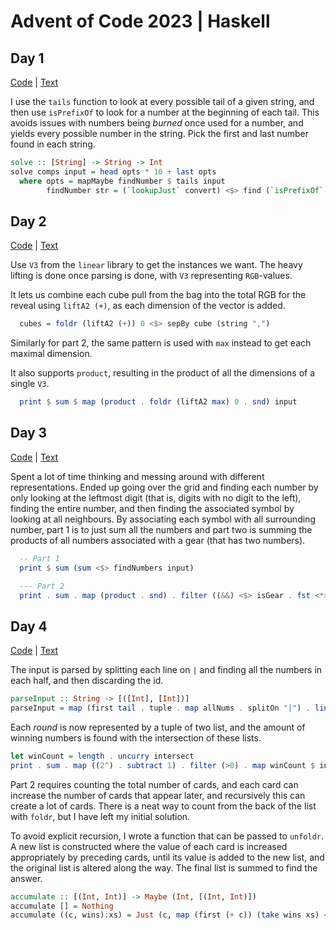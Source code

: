 # Advent of Code 2023 | Haskell

## Day 1

[Code](src/Day01.hs) | [Text](https://adventofcode.com/2023/day/1)

I use the `tails` function to look at every possible tail of a given string,
and then use `isPrefixOf` to look for a number at the beginning of each tail.
This avoids issues with numbers being *burned* once used for a number, and
yields every possible number in the string. Pick the first and last number
found in each string.

```haskell
solve :: [String] -> String -> Int
solve comps input = head opts * 10 + last opts
  where opts = mapMaybe findNumber $ tails input
        findNumber str = (`lookupJust` convert) <$> find (`isPrefixOf` str) comps
```

## Day 2

[Code](src/Day02.hs) | [Text](https://adventofcode.com/2023/day/2)

Use `V3` from the `linear` library to get the instances we want. The heavy
lifting is done once parsing is done, with `V3` representing `RGB`-values.

It lets us combine each cube pull from the bag into the total RGB for the
reveal using `liftA2 (+)`, as each dimension of the vector is added.

```haskell
  cubes = foldr (liftA2 (+)) 0 <$> sepBy cube (string ",")
```

Similarly for part 2, the same pattern is used with `max` instead to get each
maximal dimension.

It also supports `product`, resulting in the product of all the dimensions of a
single `V3`.

```haskell
  print $ sum $ map (product . foldr (liftA2 max) 0 . snd) input
```

## Day 3

[Code](src/Day03.hs) | [Text](https://adventofcode.com/2023/day/3)

Spent a lot of time thinking and messing around with different representations.
Ended up going over the grid and finding each number by only looking at the
leftmost digit (that is, digits with no digit to the left), finding the entire
number, and then finding the associated symbol by looking at all neighbours. By
associating each symbol with all surrounding number, part 1 is to just sum all
the numbers and part two is summing the products of all numbers associated with
a gear (that has two numbers).


```haskell
  -- Part 1
  print $ sum (sum <$> findNumbers input)

  --- Part 2
  print . sum . map (product . snd) . filter ((&&) <$> isGear . fst <*> ((==2) . length . snd)) . Map.assocs $ findNumbers input
```

## Day 4

[Code](src/Day04.hs) | [Text](https://adventofcode.com/2023/day/4)

The input is parsed by splitting each line on `|` and finding all the numbers
in each half, and then discarding the id.

```haskell
parseInput :: String -> [([Int], [Int])]
parseInput = map (first tail . tuple . map allNums . splitOn "|") . lines
```

Each *round* is now represented by a tuple of two list, and the amount of
winning numbers is found with the intersection of these lists.

```haskell
let winCount = length . uncurry intersect
print . sum . map ((2^) . subtract 1) . filter (>0) . map winCount $ input
```

Part 2 requires counting the total number of cards, and each card can increase
the number of cards that appear later, and recursively this can create a lot of
cards. There is a neat way to count from the back of the list with `foldr`, but
I have left my initial solution.

To avoid explicit recursion, I wrote a function that can be passed to `unfoldr`.
A new list is constructed where the value of each card is increased appropriately
by preceding cards, until its value is added to the new list, and the original
list is altered along the way. The final list is summed to find the answer.

```haskell
accumulate :: [(Int, Int)] -> Maybe (Int, [(Int, Int)])
accumulate [] = Nothing
accumulate ((c, wins):xs) = Just (c, map (first (+ c)) (take wins xs) <> drop wins xs)
```
